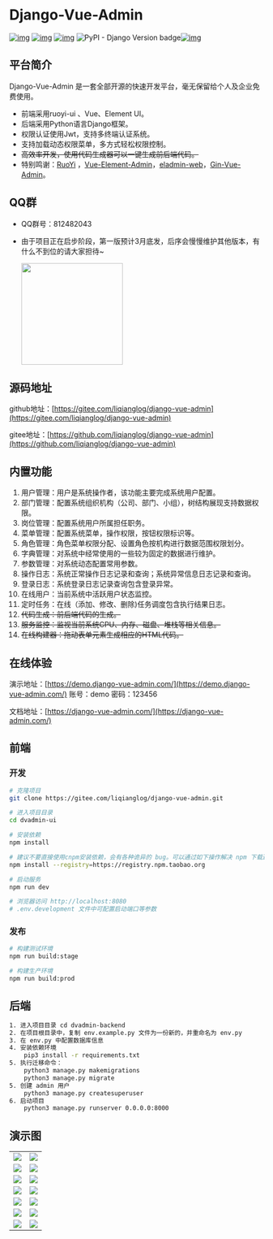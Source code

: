 # Django-Vue-Admin

[![img](https://img.shields.io/badge/license-MIT-blue.svg)](https://gitee.com/liqianglog/django-vue-admin/blob/master/LICENSE) [![img](https://img.shields.io/pypi/v/django-simpleui.svg)](https://pypi.org/project/django-simpleui/#history) [![img](https://img.shields.io/badge/python-%3E=3.6.x-green.svg)](https://python.org/)  ![PyPI - Django Version badge](https://img.shields.io/badge/django%20versions-2.2-blue)[![img](https://img.shields.io/pypi/dm/django-simpleui.svg)](https://pypi.org/project/django-simpleui/)



## 平台简介

Django-Vue-Admin 是一套全部开源的快速开发平台，毫无保留给个人及企业免费使用。

* 前端采用ruoyi-ui 、Vue、Element UI。
* 后端采用Python语言Django框架。
* 权限认证使用Jwt，支持多终端认证系统。
* 支持加载动态权限菜单，多方式轻松权限控制。
* ~~高效率开发，使用代码生成器可以一键生成前后端代码。~~
* 特别鸣谢：[RuoYi](https://gitee.com/y_project/RuoYi-Vue) ，[Vue-Element-Admin](https://github.com/PanJiaChen/vue-element-admin)，[eladmin-web](https://gitee.com/elunez/eladmin-web?_from=gitee_search)，[Gin-Vue-Admin](https://www.gin-vue-admin.com/)。

## QQ群

- QQ群号：812482043

- 由于项目正在启步阶段，第一版预计3月底发，后序会慢慢维护其他版本，有什么不到位的请大家担待~

  <img src='https://gitee.com/liqianglog/django-vue-admin/raw/master/dvadmin-ui/src/assets/images/qq.jpg' width='200'>

## 源码地址

github地址：[https://gitee.com/liqianglog/django-vue-admin](https://gitee.com/liqianglog/django-vue-admin)

gitee地址：[https://github.com/liqianglog/django-vue-admin](https://github.com/liqianglog/django-vue-admin)

## 内置功能

1.  用户管理：用户是系统操作者，该功能主要完成系统用户配置。
2.  部门管理：配置系统组织机构（公司、部门、小组），树结构展现支持数据权限。
3.  岗位管理：配置系统用户所属担任职务。
4.  菜单管理：配置系统菜单，操作权限，按钮权限标识等。
5.  角色管理：角色菜单权限分配、设置角色按机构进行数据范围权限划分。
6.  字典管理：对系统中经常使用的一些较为固定的数据进行维护。
7.  参数管理：对系统动态配置常用参数。
8.  操作日志：系统正常操作日志记录和查询；系统异常信息日志记录和查询。
9.  登录日志：系统登录日志记录查询包含登录异常。
10.  在线用户：当前系统中活跃用户状态监控。
11.  定时任务：在线（添加、修改、删除)任务调度包含执行结果日志。
12.  ~~代码生成：前后端代码的生成。~~
13.  ~~服务监控：监视当前系统CPU、内存、磁盘、堆栈等相关信息。~~
14.  ~~在线构建器：拖动表单元素生成相应的HTML代码。~~

## 在线体验

演示地址：[https://demo.django-vue-admin.com/](https://demo.django-vue-admin.com/) 账号：demo 密码：123456

文档地址：[https://django-vue-admin.com/](https://django-vue-admin.com/)

## 前端

### 	开发

```bash
# 克隆项目
git clone https://gitee.com/liqianglog/django-vue-admin.git

# 进入项目目录
cd dvadmin-ui

# 安装依赖
npm install

# 建议不要直接使用cnpm安装依赖，会有各种诡异的 bug。可以通过如下操作解决 npm 下载速度慢的问题。
npm install --registry=https://registry.npm.taobao.org

# 启动服务
npm run dev

# 浏览器访问 http://localhost:8080
# .env.development 文件中可配置启动端口等参数
```

### 	发布

```bash
# 构建测试环境
npm run build:stage

# 构建生产环境
npm run build:prod
```

## 后端

~~~bash
1. 进入项目目录 cd dvadmin-backend
2. 在项目根目录中，复制 env.example.py 文件为一份新的，并重命名为 env.py
3. 在 env.py 中配置数据库信息
4. 安装依赖环境
	pip3 install -r requirements.txt
5. 执行迁移命令：
	python3 manage.py makemigrations
	python3 manage.py migrate
5. 创建 admin 用户
	python3 manage.py createsuperuser
6. 启动项目
	python3 manage.py runserver 0.0.0.0:8000
~~~



## 演示图

<table>
    <tr>
        <td><img src="https://oscimg.oschina.net/oscnet/cd1f90be5f2684f4560c9519c0f2a232ee8.jpg"/></td>
        <td><img src="https://oscimg.oschina.net/oscnet/1cbcf0e6f257c7d3a063c0e3f2ff989e4b3.jpg"/></td>
    </tr>
    <tr>
        <td><img src="https://oscimg.oschina.net/oscnet/707825ad3f29de74a8d6d02fbd73ad631ea.jpg"/></td>
        <td><img src="https://oscimg.oschina.net/oscnet/46be40cc6f01aa300eed53a19b5012bf484.jpg"/></td>
    </tr>
    <tr>
        <td><img src="https://oscimg.oschina.net/oscnet/4284796d4cea240d181b8f2201813dda710.jpg"/></td>
        <td><img src="https://oscimg.oschina.net/oscnet/3ecfac87a049f7fe36abbcaafb2c40d36cf.jpg"/></td>
    </tr>
	<tr>
        <td><img src="https://oscimg.oschina.net/oscnet/71c2d48905221a09a728df4aff4160b8607.jpg"/></td>
        <td><img src="https://oscimg.oschina.net/oscnet/c14c1ee9a64a6a9c2c22f67d43198767dbe.jpg"/></td>
    </tr>	 
    <tr>
        <td><img src="https://oscimg.oschina.net/oscnet/5e8c387724954459291aafd5eb52b456f53.jpg"/></td>
        <td><img src="https://oscimg.oschina.net/oscnet/644e78da53c2e92a95dfda4f76e6d117c4b.jpg"/></td>
    </tr>
	<tr>
        <td><img src="https://oscimg.oschina.net/oscnet/fdea1d8bb8625c27bf964176a2c8ebc6945.jpg"/></td>
        <td><img src="https://oscimg.oschina.net/oscnet/509d2708cfd762b6e6339364cac1cc1970c.jpg"/></td>
    </tr>
	<tr>
        <td><img src="https://oscimg.oschina.net/oscnet/up-f1fd681cc9d295db74e85ad6d2fe4389454.png"/></td>
        <td><img src="https://oscimg.oschina.net/oscnet/up-c195234bbcd30be6927f037a6755e6ab69c.png"/></td>
    </tr>
</table>
